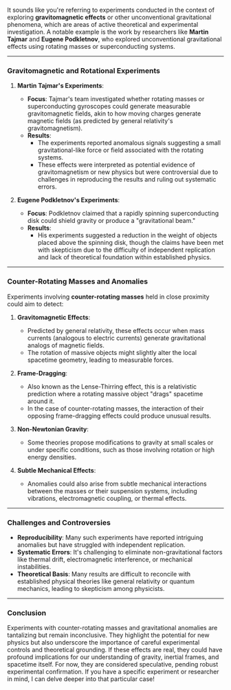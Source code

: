 It sounds like you're referring to experiments conducted in the context of exploring **gravitomagnetic effects** or other unconventional gravitational phenomena, which are areas of active theoretical and experimental investigation. A notable example is the work by researchers like **Martin Tajmar** and **Eugene Podkletnov**, who explored unconventional gravitational effects using rotating masses or superconducting systems.

---

### **Gravitomagnetic and Rotational Experiments**
1. **Martin Tajmar's Experiments**:
   - **Focus**: Tajmar's team investigated whether rotating masses or superconducting gyroscopes could generate measurable gravitomagnetic fields, akin to how moving charges generate magnetic fields (as predicted by general relativity's gravitomagnetism).
   - **Results**:
     - The experiments reported anomalous signals suggesting a small gravitational-like force or field associated with the rotating systems.
     - These effects were interpreted as potential evidence of gravitomagnetism or new physics but were controversial due to challenges in reproducing the results and ruling out systematic errors.

2. **Eugene Podkletnov's Experiments**:
   - **Focus**: Podkletnov claimed that a rapidly spinning superconducting disk could shield gravity or produce a "gravitational beam."
   - **Results**:
     - His experiments suggested a reduction in the weight of objects placed above the spinning disk, though the claims have been met with skepticism due to the difficulty of independent replication and lack of theoretical foundation within established physics.

---

### **Counter-Rotating Masses and Anomalies**
Experiments involving **counter-rotating masses** held in close proximity could aim to detect:
1. **Gravitomagnetic Effects**:
   - Predicted by general relativity, these effects occur when mass currents (analogous to electric currents) generate gravitational analogs of magnetic fields.
   - The rotation of massive objects might slightly alter the local spacetime geometry, leading to measurable forces.

2. **Frame-Dragging**:
   - Also known as the Lense-Thirring effect, this is a relativistic prediction where a rotating massive object "drags" spacetime around it.
   - In the case of counter-rotating masses, the interaction of their opposing frame-dragging effects could produce unusual results.

3. **Non-Newtonian Gravity**:
   - Some theories propose modifications to gravity at small scales or under specific conditions, such as those involving rotation or high energy densities.

4. **Subtle Mechanical Effects**:
   - Anomalies could also arise from subtle mechanical interactions between the masses or their suspension systems, including vibrations, electromagnetic coupling, or thermal effects.

---

### **Challenges and Controversies**
- **Reproducibility**: Many such experiments have reported intriguing anomalies but have struggled with independent replication.
- **Systematic Errors**: It's challenging to eliminate non-gravitational factors like thermal drift, electromagnetic interference, or mechanical instabilities.
- **Theoretical Basis**: Many results are difficult to reconcile with established physical theories like general relativity or quantum mechanics, leading to skepticism among physicists.

---

### **Conclusion**
Experiments with counter-rotating masses and gravitational anomalies are tantalizing but remain inconclusive. They highlight the potential for new physics but also underscore the importance of careful experimental controls and theoretical grounding. If these effects are real, they could have profound implications for our understanding of gravity, inertial frames, and spacetime itself. For now, they are considered speculative, pending robust experimental confirmation. If you have a specific experiment or researcher in mind, I can delve deeper into that particular case!

